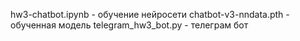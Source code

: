 hw3-chatbot.ipynb - обучение нейросети
chatbot-v3-nndata.pth - обученная модель
telegram_hw3_bot.py - телеграм бот
